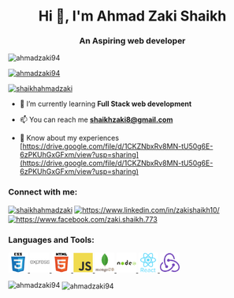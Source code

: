 <h1 align="center">Hi 👋, I'm Ahmad Zaki Shaikh</h1>
<h3 align="center">An Aspiring web developer</h3>

<p align="left"> <img src="https://komarev.com/ghpvc/?username=ahmadzaki94&label=Profile%20views&color=0e75b6&style=flat" alt="ahmadzaki94" /> </p>

<p align="left"> <a href="https://github.com/ryo-ma/github-profile-trophy"><img src="https://github-profile-trophy.vercel.app/?username=ahmadzaki94" alt="ahmadzaki94" /></a> </p>

<p align="left"> <a href="https://twitter.com/shaikhahmadzaki" target="blank"><img src="https://img.shields.io/twitter/follow/shaikhahmadzaki?logo=twitter&style=for-the-badge" alt="shaikhahmadzaki" /></a> </p>

- 🌱 I’m currently learning **Full Stack web development**

- 📫 You can reach me **shaikhzaki8@gmail.com**

- 📄 Know about my experiences [https://drive.google.com/file/d/1CKZNbxRv8MN-tU50g6E-6zPKUhGxGFxm/view?usp=sharing](https://drive.google.com/file/d/1CKZNbxRv8MN-tU50g6E-6zPKUhGxGFxm/view?usp=sharing)

<h3 align="left">Connect with me:</h3>
<p align="left">
<a href="https://twitter.com/shaikhahmadzaki" target="blank"><img align="center" src="https://raw.githubusercontent.com/rahuldkjain/github-profile-readme-generator/master/src/images/icons/Social/twitter.svg" alt="shaikhahmadzaki" height="30" width="40" /></a>
<a href="https://linkedin.com/in/https://www.linkedin.com/in/zakishaikh10/" target="blank"><img align="center" src="https://raw.githubusercontent.com/rahuldkjain/github-profile-readme-generator/master/src/images/icons/Social/linked-in-alt.svg" alt="https://www.linkedin.com/in/zakishaikh10/" height="30" width="40" /></a>
<a href="https://fb.com/https://www.facebook.com/zaki.shaikh.773" target="blank"><img align="center" src="https://raw.githubusercontent.com/rahuldkjain/github-profile-readme-generator/master/src/images/icons/Social/facebook.svg" alt="https://www.facebook.com/zaki.shaikh.773" height="30" width="40" /></a>
</p>

<h3 align="left">Languages and Tools:</h3>
<p align="left"> <a href="https://www.w3schools.com/css/" target="_blank" rel="noreferrer"> <img src="https://raw.githubusercontent.com/devicons/devicon/master/icons/css3/css3-original-wordmark.svg" alt="css3" width="40" height="40"/> </a> <a href="https://expressjs.com" target="_blank" rel="noreferrer"> <img src="https://raw.githubusercontent.com/devicons/devicon/master/icons/express/express-original-wordmark.svg" alt="express" width="40" height="40"/> </a> <a href="https://www.w3.org/html/" target="_blank" rel="noreferrer"> <img src="https://raw.githubusercontent.com/devicons/devicon/master/icons/html5/html5-original-wordmark.svg" alt="html5" width="40" height="40"/> </a> <a href="https://developer.mozilla.org/en-US/docs/Web/JavaScript" target="_blank" rel="noreferrer"> <img src="https://raw.githubusercontent.com/devicons/devicon/master/icons/javascript/javascript-original.svg" alt="javascript" width="40" height="40"/> </a> <a href="https://www.mongodb.com/" target="_blank" rel="noreferrer"> <img src="https://raw.githubusercontent.com/devicons/devicon/master/icons/mongodb/mongodb-original-wordmark.svg" alt="mongodb" width="40" height="40"/> </a> <a href="https://nodejs.org" target="_blank" rel="noreferrer"> <img src="https://raw.githubusercontent.com/devicons/devicon/master/icons/nodejs/nodejs-original-wordmark.svg" alt="nodejs" width="40" height="40"/> </a> <a href="https://reactjs.org/" target="_blank" rel="noreferrer"> <img src="https://raw.githubusercontent.com/devicons/devicon/master/icons/react/react-original-wordmark.svg" alt="react" width="40" height="40"/> </a> <a href="https://redux.js.org" target="_blank" rel="noreferrer"> <img src="https://raw.githubusercontent.com/devicons/devicon/master/icons/redux/redux-original.svg" alt="redux" width="40" height="40"/> </a> </p>

<p><img align="left" src="https://github-readme-stats.vercel.app/api/top-langs?username=ahmadzaki94&show_icons=true&locale=en&layout=compact" alt="ahmadzaki94" /></p>

<p>&nbsp;<img align="center" src="https://github-readme-stats.vercel.app/api?username=ahmadzaki94&show_icons=true&locale=en" alt="ahmadzaki94" /></p>
